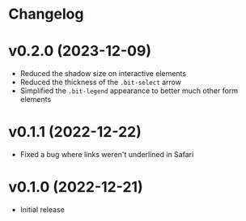# Changelog

# v0.2.0 (2023-12-09)

- Reduced the shadow size on interactive elements
- Reduced the thickness of the `.bit-select` arrow
- Simplified the `.bit-legend` appearance to better much other form elements

# v0.1.1 (2022-12-22)

- Fixed a bug where links weren't underlined in Safari

# v0.1.0 (2022-12-21)

- Initial release
